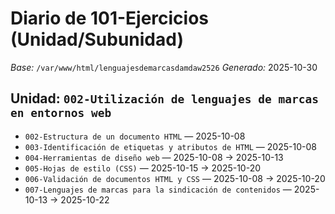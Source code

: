 # Diario de 101-Ejercicios (Unidad/Subunidad)

_Base:_ `/var/www/html/lenguajesdemarcasdamdaw2526`
_Generado:_ 2025-10-30

## Unidad: `002-Utilización de lenguajes de marcas en entornos web`
- `002-Estructura de un documento HTML` — 2025-10-08
- `003-Identificación de etiquetas y atributos de HTML` — 2025-10-08
- `004-Herramientas de diseño web` — 2025-10-08 → 2025-10-13
- `005-Hojas de estilo (CSS)` — 2025-10-15 → 2025-10-20
- `006-Validación de documentos HTML y CSS` — 2025-10-08 → 2025-10-20
- `007-Lenguajes de marcas para la sindicación de contenidos` — 2025-10-13 → 2025-10-22
